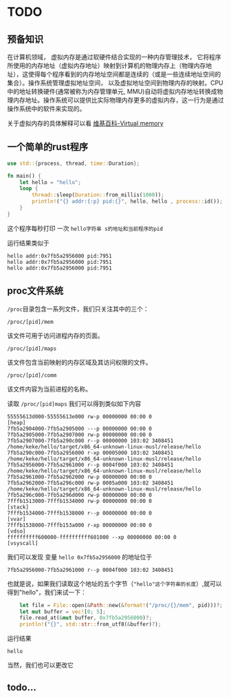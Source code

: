 
# TODO

## 预备知识

在计算机领域， 虚拟内存是通过软硬件结合实现的一种内存管理技术， 它将程序所使用的内存地址（虚拟内存地址）映射到计算机的物理内存上（物理内存地址），这使得每个程序看到的内存地址空间都是连续的（或是一些连续地址空间的集合）。操作系统管理虚拟地址空间， 以及虚拟地址空间到物理内存的映射。CPU中的地址转换硬件(通常被称为内存管理单元, MMU)自动将虚拟内存地址转换成物理内存地址。操作系统可以提供比实际物理内存更多的虚拟内存，这一行为是通过操作系统中的软件来实现的。

关于虚拟内存的具体解释可以看 [维基百科-Virtual memory](https://en.wikipedia.org/wiki/Virtual_memory)


## 一个简单的rust程序

```rust
use std::{process, thread, time::Duration};

fn main() {
    let hello = "hello";
    loop {
        thread::sleep(Duration::from_millis(1000));
        println!("{} addr:{:p} pid:{}", hello, hello , process::id());
    }
}
```

这个程序每秒打印 一次 `hello字符串 s的地址和当前程序的pid`

运行结果类似于

```
hello addr:0x7fb5a2956000 pid:7951
hello addr:0x7fb5a2956000 pid:7951
hello addr:0x7fb5a2956000 pid:7951
```

## proc文件系统

`/proc`目录包含一系列文件，我们只关注其中的三个：

`/proc/[pid]/mem `

该文件可用于访问进程内存的页面。

`/proc/[pid]/maps`

该文件包含当前映射的内存区域及其访问权限的文件。

`/proc/[pid]/comm`

该文件内容为当前进程的名称。

读取 `/proc/[pid]maps` 我们可以得到类似如下内容

```
55555613d000-55555613e000 rw-p 00000000 00:00 0                          [heap]
7fb5a2904000-7fb5a2905000 ---p 00000000 00:00 0
7fb5a2905000-7fb5a2907000 rw-p 00000000 00:00 0
7fb5a2907000-7fb5a290c000 r--p 00000000 103:02 3408451                   /home/keke/hello/target/x86_64-unknown-linux-musl/release/hello
7fb5a290c000-7fb5a2956000 r-xp 00005000 103:02 3408451                   /home/keke/hello/target/x86_64-unknown-linux-musl/release/hello
7fb5a2956000-7fb5a2961000 r--p 0004f000 103:02 3408451                   /home/keke/hello/target/x86_64-unknown-linux-musl/release/hello
7fb5a2961000-7fb5a2962000 rw-p 00000000 00:00 0
7fb5a2962000-7fb5a296c000 rw-p 0005a000 103:02 3408451                   /home/keke/hello/target/x86_64-unknown-linux-musl/release/hello
7fb5a296c000-7fb5a296d000 rw-p 00000000 00:00 0
7fffb1513000-7fffb1534000 rw-p 00000000 00:00 0                          [stack]
7fffb1534000-7fffb1538000 r--p 00000000 00:00 0                          [vvar]
7fffb1538000-7fffb153a000 r-xp 00000000 00:00 0                          [vdso]
ffffffffff600000-ffffffffff601000 --xp 00000000 00:00 0                  [vsyscall]
```

我们可以发现 变量 `hello 0x7fb5a2956000` 的地址位于 

```
7fb5a2956000-7fb5a2961000 r--p 0004f000 103:02 3408451
```

也就是说，如果我们读取这个地址的五个字节（`"hello"这个字符串的长度`）,就可以得到"hello"，我们来试一下：

```rust    
    let file = File::open(&Path::new(&format!("/proc/{}/mem", pid)))?;
    let mut buffer = vec![0; 5];
    file.read_at(&mut buffer, 0x7fb5a2956000)?;
    println!("{}", std::str::from_utf8(&buffer)?);
```

运行结果

```
hello
```

当然，我们也可以更改它

## todo...